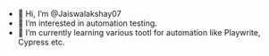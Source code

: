 - 👋 Hi, I’m @Jaiswalakshay07
- 👀 I’m interested in automation testing.
- 🌱 I’m currently learning various tootl for automation like Playwrite, Cypress etc.


<!---
Jaiswalakshay07/Jaiswalakshay07 is a ✨ special ✨ repository because its `README.md` (this file) appears on your GitHub profile.
You can click the Preview link to take a look at your changes.
--->
